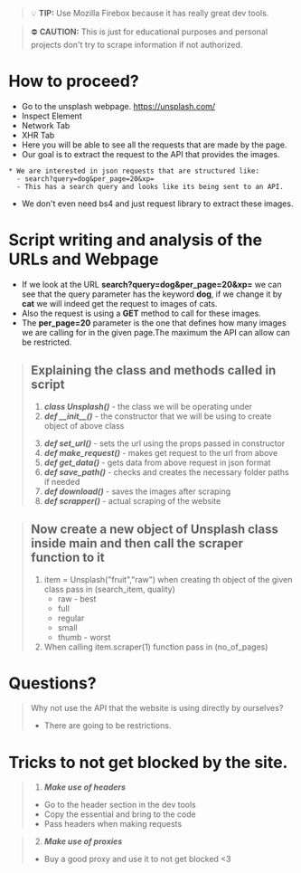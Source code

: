 > :bulb: **TIP:** Use Mozilla Firebox because it has really great dev tools.

> :no_entry: **CAUTION:** This is just for educational purposes and personal projects don't try to scrape information if not authorized.

# How to proceed?

- Go to the unsplash webpage. https://unsplash.com/
- Inspect Element
- Network Tab
- XHR Tab
- Here you will be able to see all the requests that are made by the page.
- Our goal is to extract the request to the API that provides the images.

```
* We are interested in json requests that are structured like:
  - search?query=dog&per_page=20&xp=
  - This has a search query and looks like its being sent to an API.
```

- We don't even need bs4 and just request library to extract these images.

# Script writing and analysis of the URLs and Webpage

- If we look at the URL **search?query=dog&per_page=20&xp=** we can see that the query parameter has the keyword **dog**, if we change it by **cat** we will indeed get the request to images of cats.
- Also the request is using a **GET** method to call for these images.
- The **per_page=20** parameter is the one that defines how many images we are calling for in the given page.The maximum the API can allow can be restricted.

> ## Explaining the class and methods called in script
>
> 1. **_class Unsplash()_** - the class we will be operating under
> 2. **_def \_\_init\_\_(<props>)_** - the constructor that we will be using to create object of above class
>
> 3) **_def set_url()_** - sets the url using the props passed in constructor
> 4) **_def make_request()_** - makes get request to the url from above
> 5) **_def get_data()_** - gets data from above request in json format
> 6) **_def save_path()_** - checks and creates the necessary folder paths if needed
> 7) **_def download()_** - saves the images after scraping
> 8) **_def scrapper()_** - actual scraping of the website

> ## Now create a new object of Unsplash class inside main and then call the scraper function to it
>
> 1. item = Unsplash("fruit","raw") when creating th object of the given class pass in (search_item, quality)
>    - raw - best
>    - full
>    - regular
>    - small
>    - thumb - worst
> 2. When calling item.scraper(1) function pass in (no_of_pages)

# Questions?

> Why not use the API that the website is using directly by ourselves?
>
> - There are going to be restrictions.

# Tricks to not get blocked by the site.

> 1. **_Make use of headers_**
>
> - Go to the header section in the dev tools
> - Copy the essential and bring to the code
> - Pass headers when making requests

> 2. **_Make use of proxies_**
>
> - Buy a good proxy and use it to not get blocked <3
